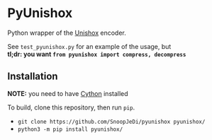 # PyUnishox

Python wrapper of the [Unishox](https://github.com/siara-cc/Unishox) encoder.

See `test_pyunishox.py` for an example of the usage, but  
**tl;dr: you want `from pyunishox import compress, decompress`**

## Installation

**NOTE:** you need to have [Cython](https://cython.readthedocs.io/en/latest/src/quickstart/install.html) installed

To build, clone this repository, then run `pip`.

* `git clone https://github.com/SnoopJeDi/pyunishox pyunishox/`
* `python3 -m pip install pyunishox/`
